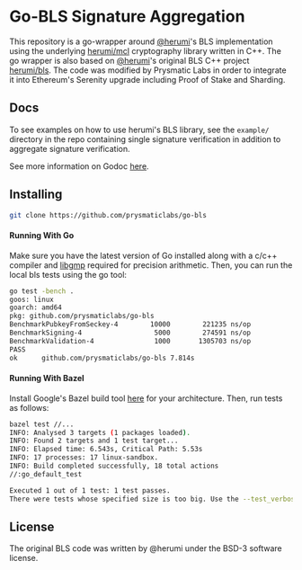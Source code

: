 # Go-BLS Signature Aggregation

This repository is a go-wrapper around [@herumi](https://github.com/herumi)'s BLS implementation using the underlying [herumi/mcl](https://github.com/herumi/mcl) cryptography library written in C++. The go wrapper is also based on [@herumi](https://github.com/herumi)'s original BLS C++ project [herumi/bls](https://github.com/herumi/bls). The code was modified by Prysmatic Labs in order to integrate it into Ethereum's Serenity upgrade including Proof of Stake and Sharding.

## Docs

To see examples on how to use herumi's BLS library, see the `example/` directory in the repo containing single signature verification in addition to aggregate signature verification.

See more information on Godoc [here](https://godoc.org/github.com/prysmaticlabs/go-bls).

## Installing

```bash
git clone https://github.com/prysmaticlabs/go-bls
```

#### Running With Go

Make sure you have the latest version of Go installed along with a c/c++ compiler and [libgmp](https://gmplib.org/) required for precision arithmetic. Then, you can run the local bls tests using the go tool:

```bash
go test -bench .
goos: linux
goarch: amd64
pkg: github.com/prysmaticlabs/go-bls
BenchmarkPubkeyFromSeckey-4   	   10000	    221235 ns/op
BenchmarkSigning-4            	    5000	    274591 ns/op
BenchmarkValidation-4         	    1000	   1305703 ns/op
PASS
ok  	github.com/prysmaticlabs/go-bls	7.814s
```

#### Running With Bazel

Install Google's Bazel build tool [here](https://docs.bazel.build/versions/master/install-ubuntu.html) for your architecture. Then, run tests as follows:

```bash
bazel test //...
INFO: Analysed 3 targets (1 packages loaded).
INFO: Found 2 targets and 1 test target...
INFO: Elapsed time: 6.543s, Critical Path: 5.53s
INFO: 17 processes: 17 linux-sandbox.
INFO: Build completed successfully, 18 total actions
//:go_default_test                                                       PASSED in 2.0s

Executed 1 out of 1 test: 1 test passes.
There were tests whose specified size is too big. Use the --test_verbose_timeout_warnings command line option INFO: Build completed successfully, 18 total actions
```

## License

The original BLS code was written by @herumi under the BSD-3 software license.